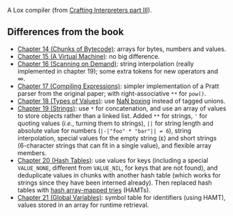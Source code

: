 A Lox compiler (from [Crafting Interpreters part
III](https://craftinginterpreters.com/a-bytecode-virtual-machine.html)).

## Differences from the book

* [Chapter 14 (Chunks of Bytecode)](https://craftinginterpreters.com/chunks-of-bytecode.html): arrays for bytes, numbers and values.
* [Chapter 15 (A Virtual Machine)](https://craftinginterpreters.com/a-virtual-machine.html): no big difference.
* [Chapter 16 (Scanning on Demand)](https://craftinginterpreters.com/scanning-on-demand.html): string interpolation (really implemented in chapter 19); some extra tokens for new operators and ∞.
* [Chapter 17 (Compiling Expressions)](https://craftinginterpreters.com/compiling-expressions.html): simpler implementation of a Pratt parser from the original paper; with right-associative `**` for `pow()`.
* [Chapter 18 (Types of Values)](https://craftinginterpreters.com/types-of-values.html): use [NaN boxing](https://craftinginterpreters.com/optimization.html#nan-boxing) instead of tagged unions.
* [Chapter 19 (Strings)](https://craftinginterpreters.com/strings.html): use `*` for concatenation, and use an array of values to store objects rather than a linked list. Added `**` for strings, `'` for quoting values (_i.e._, turning them to strings), `||` for string length and absolute value for numbers
(`|-|"foo" * "bar"|| = 6`), string interpolation, special values for the empty string (ε) and short strings
(6-character strings that can fit in a single value), and flexible array members.
* [Chapter 20 (Hash Tables)](https://craftinginterpreters.com/hash-tables.html): use values for keys (including a special `VALUE_NONE`, different from `VALUE_NIL`, for keys that are not found), and deduplicate values in chunks with another hash table (which works for strings since they have been interned already). Then replaced hash tables with [hash array-mapped tries](https://infoscience.epfl.ch/record/64398?ln=en) (HAMTs).
* [Chapter 21 (Global Variables)](https://craftinginterpreters.com/global-variables.html): symbol table for identifiers (using HAMT), values stored in an array for runtime retrieval.
